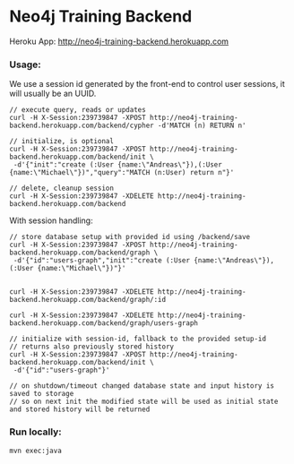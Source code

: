 # Neo4j Training Backend
    
Heroku App: http://neo4j-training-backend.herokuapp.com


### Usage:

We use a session id generated by the front-end to control user sessions, it will usually be an UUID.

````
// execute query, reads or updates
curl -H X-Session:239739847 -XPOST http://neo4j-training-backend.herokuapp.com/backend/cypher -d'MATCH (n) RETURN n'

// initialize, is optional
curl -H X-Session:239739847 -XPOST http://neo4j-training-backend.herokuapp.com/backend/init \
 -d'{"init":"create (:User {name:\"Andreas\"}),(:User {name:\"Michael\"})","query":"MATCH (n:User) return n"}'

// delete, cleanup session
curl -H X-Session:239739847 -XDELETE http://neo4j-training-backend.herokuapp.com/backend

````

With session handling:
````
// store database setup with provided id using /backend/save
curl -H X-Session:239739847 -XPOST http://neo4j-training-backend.herokuapp.com/backend/graph \
 -d'{"id":"users-graph","init":"create (:User {name:\"Andreas\"}),(:User {name:\"Michael\"})"}'


curl -H X-Session:239739847 -XDELETE http://neo4j-training-backend.herokuapp.com/backend/graph/:id

curl -H X-Session:239739847 -XDELETE http://neo4j-training-backend.herokuapp.com/backend/graph/users-graph

// initialize with session-id, fallback to the provided setup-id
// returns also previously stored history
curl -H X-Session:239739847 -XPOST http://neo4j-training-backend.herokuapp.com/backend/init \
 -d'{"id":"users-graph"}'

// on shutdown/timeout changed database state and input history is saved to storage
// so on next init the modified state will be used as initial state and stored history will be returned
````


### Run locally:

````
mvn exec:java
````
